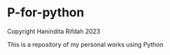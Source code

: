 # P-for-python
Copyright Hanindita Rifdah 2023

This is a repository of my personal works using Python

